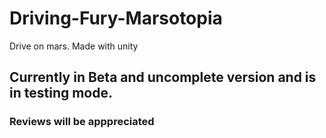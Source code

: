 # Driving-Fury-Marsotopia
Drive on mars. Made with unity

## Currently in Beta and uncomplete version and is in testing mode. 
### Reviews will be apppreciated
